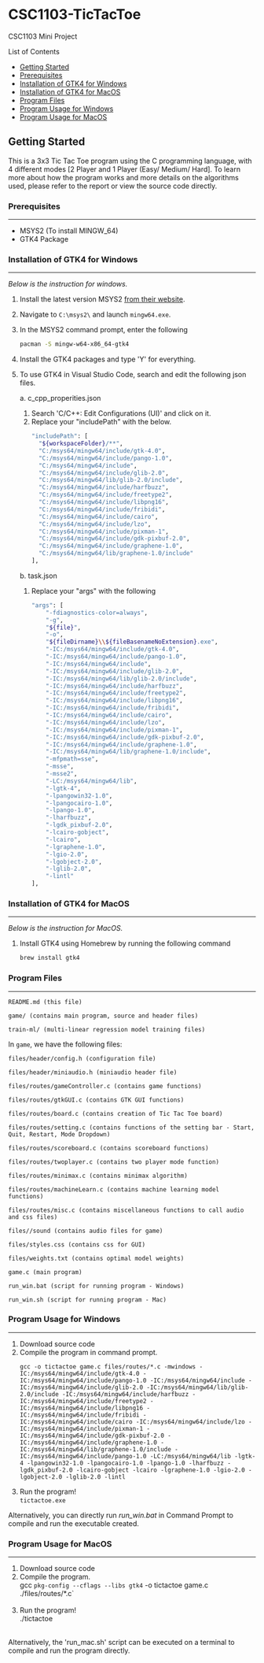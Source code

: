 # CSC1103-TicTacToe
CSC1103 Mini Project

List of Contents
- [Getting Started](#getting-started)
- [Prerequisites](#prerequisites)
- [Installation of GTK4 for Windows](#installation-of-gtk4-for-windows)
- [Installation of GTK4 for MacOS](#installation-of-gtk4-for-macos)
- [Program Files](#program-files)
- [Program Usage for Windows](#program-usage-for-windows)
- [Program Usage for MacOS](#program-usage-for-macos)

<!-- GETTING STARTED -->
## Getting Started

This is a 3x3 Tic Tac Toe program using the C programming language, with 4 different modes [2 Player and 1 Player (Easy/ Medium/ Hard]. To learn more about how the program works and more details on the algorithms used, please refer to the report or view the source code directly.

### Prerequisites
---
- MSYS2 (To install MINGW_64)
- GTK4 Package

### Installation of GTK4 for Windows
---
_Below is the instruction for windows._

1. Install the latest version MSYS2 [from their website](https://www.msys2.org/).
2. Navigate to ```C:\msys2\``` and launch ```mingw64.exe```.
3. In the MSYS2 command prompt, enter the following
   ```sh
   pacman -S mingw-w64-x86_64-gtk4
   ```
3. Install the GTK4 packages and type 'Y' for everything.

4. To use GTK4 in Visual Studio Code, search and edit the following json files.

   a. c_cpp_properities.json 
      1) Search 'C/C++: Edit Configurations (UI)' and click on it.
      2) Replace your "includePath" with the below.
          ```sh
          "includePath": [
            "${workspaceFolder}/**",
            "C:/msys64/mingw64/include/gtk-4.0",
            "C:/msys64/mingw64/include/pango-1.0",
            "C:/msys64/mingw64/include",
            "C:/msys64/mingw64/include/glib-2.0",
            "C:/msys64/mingw64/lib/glib-2.0/include",
            "C:/msys64/mingw64/include/harfbuzz",
            "C:/msys64/mingw64/include/freetype2",
            "C:/msys64/mingw64/include/libpng16",
            "C:/msys64/mingw64/include/fribidi",
            "C:/msys64/mingw64/include/cairo",
            "C:/msys64/mingw64/include/lzo",
            "C:/msys64/mingw64/include/pixman-1",
            "C:/msys64/mingw64/include/gdk-pixbuf-2.0",
            "C:/msys64/mingw64/include/graphene-1.0",
            "C:/msys64/mingw64/lib/graphene-1.0/include"
          ], 
          ```
   b. task.json
      1) Replace your "args" with the following 
          ```sh
          "args": [
              "-fdiagnostics-color=always",
              "-g",
              "${file}",
              "-o",
              "${fileDirname}\\${fileBasenameNoExtension}.exe",
              "-IC:/msys64/mingw64/include/gtk-4.0",
              "-IC:/msys64/mingw64/include/pango-1.0",
              "-IC:/msys64/mingw64/include",
              "-IC:/msys64/mingw64/include/glib-2.0",
              "-IC:/msys64/mingw64/lib/glib-2.0/include",
              "-IC:/msys64/mingw64/include/harfbuzz",
              "-IC:/msys64/mingw64/include/freetype2",
              "-IC:/msys64/mingw64/include/libpng16",
              "-IC:/msys64/mingw64/include/fribidi",
              "-IC:/msys64/mingw64/include/cairo",
              "-IC:/msys64/mingw64/include/lzo",
              "-IC:/msys64/mingw64/include/pixman-1",
              "-IC:/msys64/mingw64/include/gdk-pixbuf-2.0",
              "-IC:/msys64/mingw64/include/graphene-1.0",
              "-IC:/msys64/mingw64/lib/graphene-1.0/include",
              "-mfpmath=sse",
              "-msse",
              "-msse2",
              "-LC:/msys64/mingw64/lib",
              "-lgtk-4",
              "-lpangowin32-1.0",
              "-lpangocairo-1.0",
              "-lpango-1.0",
              "-lharfbuzz",
              "-lgdk_pixbuf-2.0",
              "-lcairo-gobject",
              "-lcairo",
              "-lgraphene-1.0",
              "-lgio-2.0",
              "-lgobject-2.0",
              "-lglib-2.0",
              "-lintl"
          ],
          ```

### Installation of GTK4 for MacOS
---
_Below is the instruction for MacOS._

1. Install GTK4 using Homebrew by running the following command
   ```sh
   brew install gtk4
   ```

### Program Files
---
```
README.md (this file)

game/ (contains main program, source and header files)

train-ml/ (multi-linear regression model training files)
```

In ```game```, we have the following files:
```
files/header/config.h (configuration file)

files/header/miniaudio.h (miniaudio header file)

files/routes/gameController.c (contains game functions)

files/routes/gtkGUI.c (contains GTK GUI functions)

files/routes/board.c (contains creation of Tic Tac Toe board)

files/routes/setting.c (contains functions of the setting bar - Start, Quit, Restart, Mode Dropdown)

files/routes/scoreboard.c (contains scoreboard functions)

files/routes/twoplayer.c (contains two player mode function)

files/routes/minimax.c (contains minimax algorithm)

files/routes/machineLearn.c (contains machine learning model functions)

files/routes/misc.c (contains miscellaneous functions to call audio and css files)

files//sound (contains audio files for game)

files/styles.css (contains css for GUI)

files/weights.txt (contains optimal model weights)

game.c (main program)

run_win.bat (script for running program - Windows)

run_win.sh (script for running program - Mac)
```

### Program Usage for Windows
---
1. Download source code 
2. Compile the program in command prompt.<br>
   ```
   gcc -o tictactoe game.c files/routes/*.c -mwindows -IC:/msys64/mingw64/include/gtk-4.0 -IC:/msys64/mingw64/include/pango-1.0 -IC:/msys64/mingw64/include -IC:/msys64/mingw64/include/glib-2.0 -IC:/msys64/mingw64/lib/glib-2.0/include -IC:/msys64/mingw64/include/harfbuzz -IC:/msys64/mingw64/include/freetype2 -IC:/msys64/mingw64/include/libpng16 -IC:/msys64/mingw64/include/fribidi -IC:/msys64/mingw64/include/cairo -IC:/msys64/mingw64/include/lzo -IC:/msys64/mingw64/include/pixman-1 -IC:/msys64/mingw64/include/gdk-pixbuf-2.0 -IC:/msys64/mingw64/include/graphene-1.0 -IC:/msys64/mingw64/lib/graphene-1.0/include -IC:/msys64/mingw64/include/pango-1.0 -LC:/msys64/mingw64/lib -lgtk-4 -lpangowin32-1.0 -lpangocairo-1.0 -lpango-1.0 -lharfbuzz -lgdk_pixbuf-2.0 -lcairo-gobject -lcairo -lgraphene-1.0 -lgio-2.0 -lgobject-2.0 -lglib-2.0 -lintl
   ```
3. Run the program!<br>
   ```tictactoe.exe```

Alternatively, you can directly run *run_win.bat* in Command Prompt to compile and run the executable created.
  
### Program Usage for MacOS
---
1. Download source code 
2. Compile the program.<br>
   gcc `pkg-config --cflags --libs gtk4` -o tictactoe game.c ./files/routes/*.c`<br><br>
3. Run the program!<br>
  ./tictactoe<br><br>
  
Alternatively, the 'run_mac.sh' script can be executed on a terminal to compile and run the program directly.
